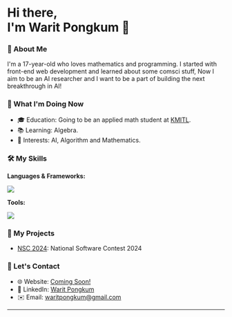 # Hi there,</br> I'm Warit Pongkum 👋
### 🌟 About Me
I'm a 17-year-old who loves mathematics and programming. I started with front-end web development and learned about some comsci stuff, Now I aim to be an AI researcher and I want to be a part of building the next breakthrough in AI! 

### 🚀 What I'm Doing Now
- 🎓 Education: Going to be an applied math student at [KMITL](https://www.kmitl.ac.th/).
- 📚 Learning: Algebra.
- 🤖 Interests: AI, Algorithm and Mathematics.

### 🛠️ My Skills
**Languages & Frameworks:**
<div>
    <img src="https://skillicons.dev/icons?i=html,css,js,ts,react,python,java,c" /><br>
</div>

**Tools:**
<div>
    <img src="https://skillicons.dev/icons?i=git,github,neovim,vscode" /><br>
</div>

### 🌱 My Projects
- [NSC 2024](#): National Software Contest 2024

### 💬 Let's Contact
- 🌐 Website: [Coming Soon!](#)
- 🔗 LinkedIn: [Warit Pongkum](https://www.linkedin.com/in/warit-pongkum-4089982ba/)
- ✉️ Email: [waritpongkum@gmail.com](mailto:waritpongkum@gmail.com)

---

